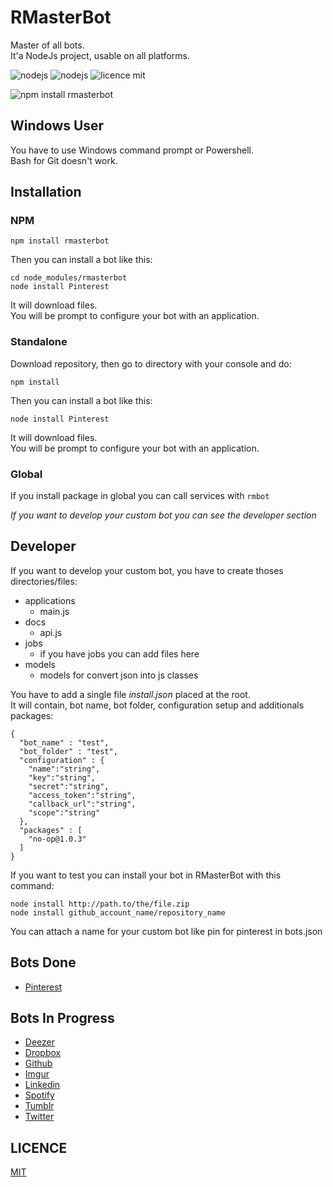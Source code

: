 # RMasterBot

Master of all bots.  
It'a NodeJs project, usable on all platforms.

![nodejs](https://img.shields.io/badge/node-%3E=4.4.4-brightgreen.svg) ![nodejs](https://img.shields.io/badge/npm-%3E=3.9.5-brightgreen.svg) ![licence mit](https://img.shields.io/badge/License-MIT-blue.svg)

![npm install rmasterbot](https://nodei.co/npm/rmasterbot.png "npm install rmasterbot")

## Windows User
You have to use Windows command prompt or Powershell.  
Bash for Git doesn't work.  

## Installation
### NPM
```
npm install rmasterbot
```
Then you can install a bot like this:
```
cd node_modules/rmasterbot
node install Pinterest
```
It will download files.  
You will be prompt to configure your bot with an application.

### Standalone
Download repository, then go to directory with your console and do:  
```
npm install
```
Then you can install a bot like this:
```
node install Pinterest  
```
It will download files.  
You will be prompt to configure your bot with an application.

### Global
If you install package in global you can call services with ```rmbot```  

*If you want to develop your custom bot you can see the developer section*

## Developer
If you want to develop your custom bot, you have to create thoses directories/files:
* applications
    * main.js
* docs
    * api.js
* jobs
    * if you have jobs you can add files here
* models
    * models for convert json into js classes

You have to add a single file *install.json* placed at the root.  
It will contain, bot name, bot folder, configuration setup and additionals packages:
```
{
  "bot_name" : "test",
  "bot_folder" : "test",
  "configuration" : {
    "name":"string",
    "key":"string",
    "secret":"string",
    "access_token":"string",
    "callback_url":"string",
    "scope":"string"
  },
  "packages" : [
    "no-op@1.0.3"
  ]
}
```

If you want to test you can install your bot in RMasterBot with this command:
```
node install http://path.to/the/file.zip  
node install github_account_name/repository_name  
```

You can attach a name for your custom bot like pin for pinterest in bots.json

## Bots Done
* [Pinterest](https://github.com/RMasterBot/RMBPinterest)

## Bots In Progress
* [Deezer](https://github.com/RMasterBot/RMBDeezer)
* [Dropbox](https://github.com/RMasterBot/RMBDropbox)
* [Github](https://github.com/RMasterBot/RMBGithub)
* [Imgur](https://github.com/RMasterBot/RMBImgur)
* [Linkedin](https://github.com/RMasterBot/RMBLinkedin)
* [Spotify](https://github.com/RMasterBot/RMBSpotify)
* [Tumblr](https://github.com/RMasterBot/RMBTumblr)
* [Twitter](https://github.com/RMasterBot/RMBTwitter)

## LICENCE
[MIT](../master/LICENCE)
